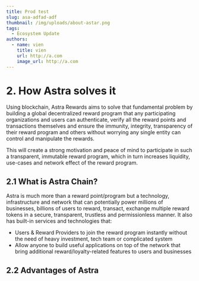 ```yaml
---
title: Prod test
slug: asa-adfad-adf
thumbnail: /img/uploads/about-astar.png
tags:
  - Ecosystem Update
authors:
  - name: vien
    title: vien
    url: http://a.com
    image_url: http://a.com
---
```

# 2. How Astra solves it

Using blockchain, Astra Rewards aims to solve that fundamental problem by building a global decentralized reward program that any participating organizations and users can authenticate, verify all the reward points and transactions themselves and ensure the immunity, integrity, transparency of their reward program and others without worrying any single entity can control and manipulate the rewards.

This will create a strong motivation and peace of mind to participate in such a transparent, immutable reward program, which in turn increases liquidity, use-cases and network effect of the reward program.

## 2.1 What is Astra Chain?

Astra is much more than a reward point/program but a technology, infrastructure and network that can potentially power millions of businesses, billions of users to reward, transact, exchange multiple reward tokens in a secure, transparent, trustless and permissionless manner. It also has built-in services and technologies that: 

* Users & Reward Providers to join the reward program instantly without the need of heavy investment, tech team or complicated system
* Allow anyone to build useful applications on top of the network that bring additional reward/loyalty-related features to users and businesses

## 2.2 Advantages of Astra